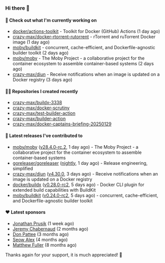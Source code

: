 ### Hi there 👋

#### 👷 Check out what I'm currently working on

- [docker/actions-toolkit](https://github.com/docker/actions-toolkit) - Toolkit for Docker (GitHub) Actions (1 day ago)
- [crazy-max/docker-rtorrent-rutorrent](https://github.com/crazy-max/docker-rtorrent-rutorrent) - rTorrent and ruTorrent Docker image (1 day ago)
- [moby/buildkit](https://github.com/moby/buildkit) - concurrent, cache-efficient, and Dockerfile-agnostic builder toolkit (2 days ago)
- [moby/moby](https://github.com/moby/moby) - The Moby Project - a collaborative project for the container ecosystem to assemble container-based systems (2 days ago)
- [crazy-max/diun](https://github.com/crazy-max/diun) - Receive notifications when an image is updated on a Docker registry (3 days ago)

#### 👨‍💻 Repositories I created recently

- [crazy-max/buildx-3338](https://github.com/crazy-max/buildx-3338)
- [crazy-max/docker-scrutiny](https://github.com/crazy-max/docker-scrutiny)
- [crazy-max/test-builder-action](https://github.com/crazy-max/test-builder-action)
- [crazy-max/builder-action](https://github.com/crazy-max/builder-action)
- [crazy-max/docker-captains-briefing-20250129](https://github.com/crazy-max/docker-captains-briefing-20250129)

#### 🚀 Latest releases I've contributed to

- [moby/moby](https://github.com/moby/moby) ([v28.4.0-rc.2](https://github.com/moby/moby/releases/tag/v28.4.0-rc.2), 1 day ago) - The Moby Project - a collaborative project for the container ecosystem to assemble container-based systems
- [goreleaser/goreleaser](https://github.com/goreleaser/goreleaser) ([nightly](https://github.com/goreleaser/goreleaser/releases/tag/nightly), 1 day ago) - Release engineering, simplified
- [crazy-max/diun](https://github.com/crazy-max/diun) ([v4.30.0](https://github.com/crazy-max/diun/releases/tag/v4.30.0), 3 days ago) - Receive notifications when an image is updated on a Docker registry
- [docker/buildx](https://github.com/docker/buildx) ([v0.28.0-rc2](https://github.com/docker/buildx/releases/tag/v0.28.0-rc2), 5 days ago) - Docker CLI plugin for extended build capabilities with BuildKit
- [moby/buildkit](https://github.com/moby/buildkit) ([v0.24.0-rc2](https://github.com/moby/buildkit/releases/tag/v0.24.0-rc2), 5 days ago) - concurrent, cache-efficient, and Dockerfile-agnostic builder toolkit

#### ❤️ Latest sponsors
- [Jonathan Prusik](https://github.com/jprusik) (1 week ago)
- [Jeremy Chabernaud](https://github.com/djerfy) (2 months ago)
- [Don Pattee](https://github.com/DPattee) (3 months ago)
- [Seow Alex](https://github.com/seowalex) (4 months ago)
- [Matthew Fuller](https://github.com/mathematics333) (8 months ago)

Thanks again for your support, it is much appreciated! 🙏
